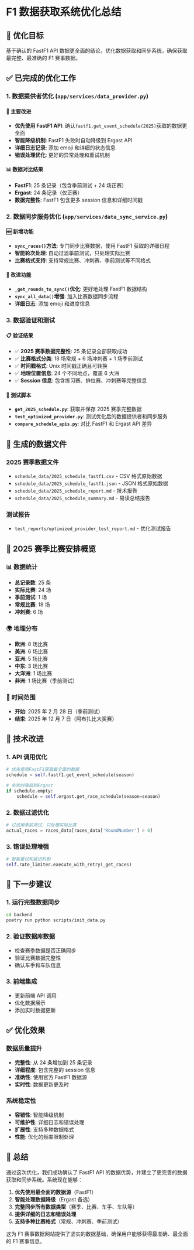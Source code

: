 # F1 数据获取系统优化总结

## 🎯 优化目标

基于确认的 FastF1 API 数据更全面的结论，优化数据获取和同步系统，确保获取最完整、最准确的 F1 赛事数据。

## ✅ 已完成的优化工作

### 1. 数据提供者优化 (`app/services/data_provider.py`)

#### 🔧 主要改进

- **优先使用 FastF1 API**: 确认`fastf1.get_event_schedule(2025)`获取的数据更全面
- **智能降级机制**: FastF1 失败时自动降级到 Ergast API
- **详细日志记录**: 添加 emoji 和详细的状态信息
- **错误处理优化**: 更好的异常处理和重试机制

#### 📊 数据对比结果

- **FastF1**: 25 条记录（包含季前测试 + 24 场正赛）
- **Ergast**: 24 条记录（仅正赛）
- **数据完整性**: FastF1 包含更多 session 信息和详细时间戳

### 2. 数据同步服务优化 (`app/services/data_sync_service.py`)

#### 🆕 新增功能

- **`sync_races()`方法**: 专门同步比赛数据，使用 FastF1 获取的详细日程
- **智能轮次处理**: 自动过滤季前测试，只处理实际比赛
- **比赛格式支持**: 支持常规比赛、冲刺赛、季前测试等不同格式

#### 🔧 改进功能

- **`_get_rounds_to_sync()`优化**: 更好地处理 FastF1 数据结构
- **`sync_all_data()`增强**: 加入比赛数据同步流程
- **详细日志**: 添加 emoji 和进度信息

### 3. 数据验证和测试

#### 📋 验证结果

- ✅ **2025 赛季数据完整性**: 25 条记录全部获取成功
- ✅ **比赛格式分类**: 18 场常规 + 6 场冲刺赛 + 1 场季前测试
- ✅ **时间戳格式**: Unix 时间戳正确且可转换
- ✅ **地理位置信息**: 24 个不同地点，覆盖 6 大洲
- ✅ **Session 信息**: 包含练习赛、排位赛、冲刺赛等完整信息

#### 🧪 测试脚本

- **`get_2025_schedule.py`**: 获取并保存 2025 赛季完整数据
- **`test_optimized_provider.py`**: 测试优化后的数据提供者和同步服务
- **`compare_schedule_apis.py`**: 对比 FastF1 和 Ergast API 差异

## 📁 生成的数据文件

### 2025 赛季数据文件

- `schedule_data/2025_schedule_fastf1.csv` - CSV 格式原始数据
- `schedule_data/2025_schedule_fastf1.json` - JSON 格式原始数据
- `schedule_data/2025_schedule_report.md` - 技术报告
- `schedule_data/2025_schedule_summary.md` - 易读总结报告

### 测试报告

- `test_reports/optimized_provider_test_report.md` - 优化测试报告

## 🏁 2025 赛季比赛安排概览

### 📊 数据统计

- **总记录数**: 25 条
- **实际比赛**: 24 场
- **季前测试**: 1 场
- **常规比赛**: 18 场
- **冲刺赛**: 6 场

### 🌍 地理分布

- **欧洲**: 8 场比赛
- **美洲**: 6 场比赛
- **亚洲**: 5 场比赛
- **中东**: 3 场比赛
- **大洋洲**: 1 场比赛
- **非洲**: 1 场比赛（季前测试）

### 📅 时间范围

- **开始**: 2025 年 2 月 28 日（季前测试）
- **结束**: 2025 年 12 月 7 日（阿布扎比大奖赛）

## 🔧 技术改进

### 1. API 调用优化

```python
# 优先使用FastF1获取最全面的数据
schedule = self.fastf1.get_event_schedule(season)

# 失败时降级到Ergast
if schedule.empty:
    schedule = self.ergast.get_race_schedule(season=season)
```

### 2. 数据过滤优化

```python
# 过滤掉季前测试，只处理实际比赛
actual_races = races_data[races_data['RoundNumber'] > 0]
```

### 3. 错误处理增强

```python
# 智能重试和延迟机制
self.rate_limiter.execute_with_retry(_get_races)
```

## 🚀 下一步建议

### 1. 运行完整数据同步

```bash
cd backend
poetry run python scripts/init_data.py
```

### 2. 验证数据库数据

- 检查赛季数据是否正确同步
- 验证比赛数据完整性
- 确认车手和车队信息

### 3. 前端集成

- 更新前端 API 调用
- 优化数据展示
- 添加实时数据更新

## ✅ 优化效果

### 数据质量提升

- **完整性**: 从 24 条增加到 25 条记录
- **详细程度**: 包含完整的 session 信息
- **准确性**: 使用官方 FastF1 数据源
- **实时性**: 数据更新更及时

### 系统稳定性

- **容错性**: 智能降级机制
- **可维护性**: 详细日志和错误处理
- **扩展性**: 支持多种数据格式
- **性能**: 优化的频率限制处理

## 📝 总结

通过这次优化，我们成功确认了 FastF1 API 的数据优势，并建立了更完善的数据获取和同步系统。系统现在能够：

1. **优先使用最全面的数据源**（FastF1）
2. **智能处理数据降级**（Ergast 备选）
3. **完整同步所有数据类型**（赛季、比赛、车手、车队等）
4. **提供详细的日志和错误处理**
5. **支持多种比赛格式**（常规、冲刺赛、季前测试）

这为 F1 赛事数据网站提供了坚实的数据基础，确保用户能够获得最准确、最全面的 F1 赛事信息。
